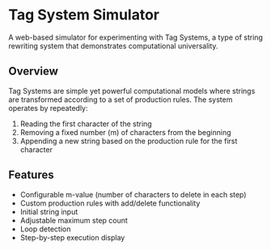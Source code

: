 # Tag System Simulator

A web-based simulator for experimenting with Tag Systems, a type of string rewriting system that demonstrates computational universality.

## Overview

Tag Systems are simple yet powerful computational models where strings are transformed according to a set of production rules. The system operates by repeatedly:

1. Reading the first character of the string
2. Removing a fixed number (m) of characters from the beginning
3. Appending a new string based on the production rule for the first character

## Features

- Configurable m-value (number of characters to delete in each step)
- Custom production rules with add/delete functionality
- Initial string input
- Adjustable maximum step count
- Loop detection
- Step-by-step execution display

